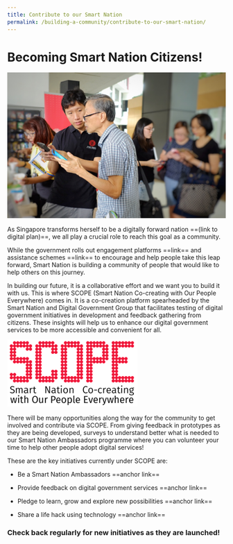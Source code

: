 ```yaml
---
title: Contribute to our Smart Nation
permalink: /building-a-community/contribute-to-our-smart-nation/
---
```


# Becoming Smart Nation Citizens!

![Smart Nation outreach](/images/SNA-outreach.jpg)

As Singapore transforms herself to be a digitally forward nation ==(link to digital plan)==, we all play a crucial role to reach this goal as a community.

While the government rolls out engagement platforms ==link== and assistance schemes ==link== to encourage and help people take this leap forward, Smart Nation is building a community of people that would like to help others on this journey.

In building our future, it is a collaborative effort and we want you to build it with us. This is where SCOPE (Smart Nation Co-creating with Our People Everywhere) comes in. It is a co-creation platform spearheaded by the Smart Nation and Digital Government Group that facilitates testing of digital government initiatives in development and feedback gathering from citizens. These insights will help us to enhance our digital government services to be more accessible and convenient for all.

![SCOPE](/images/scope-logo.png)

There will be many opportunities along the way for the community to get involved and contribute via SCOPE. From giving feedback in prototypes as they are being developed, surveys to understand better what is needed to our Smart Nation Ambassadors programme where you can volunteer your time to help other people adopt digital services!

These are the key initiatives currently under SCOPE are:

- Be a Smart Nation Ambassadors ==anchor link==

- Provide feedback on digital government services ==anchor link==

- Pledge to learn, grow and explore new possibilities ==anchor link==

- Share a life hack using technology ==anchor link==

### Check back regularly for new initiatives as they are launched!
